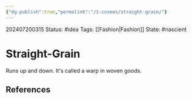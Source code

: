 ```yaml
---
{"dg-publish":true,"permalink":"/1-cosmos/straight-grain/"}
---
```


202407200315
Status: #idea
Tags: [[Fashion\|Fashion]]
State: #nascient
# Straight-Grain

Runs up and down. It's called a warp in woven goods.

## References
